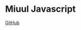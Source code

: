 # Miuul Javascript
[GitHub]([Miuul_6_Javascript](https://github.com/hamitmizrak/Miuul_6_Javascript))